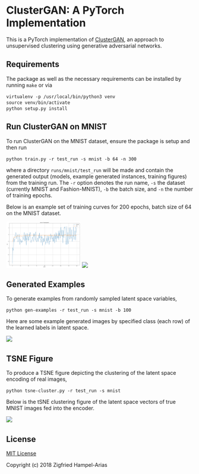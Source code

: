 # ClusterGAN: A PyTorch Implementation

This is a PyTorch implementation of [ClusterGAN](https://arxiv.org/abs/1809.03627),
an approach to unsupervised clustering using generative adversarial networks.


## Requirements

The package as well as the necessary requirements can be installed by running `make` or via
```
virtualenv -p /usr/local/bin/python3 venv
source venv/bin/activate
python setup.py install
```

## Run ClusterGAN on MNIST

To run ClusterGAN on the MNIST dataset, ensure the package is setup and then run
```
python train.py -r test_run -s mnist -b 64 -n 300
```
where a directory `runs/mnist/test_run` will be made and contain the generated output
(models, example generated instances, training figures) from the training run.
The `-r` option denotes the run name, `-s` the dataset (currently MNIST and Fashion-MNIST),
`-b` the batch size, and `-n` the number of training epochs.


Below is an example set of training curves for 200 epochs, batch size of 64 on the MNIST dataset.

<p float="left">
  <img src="docs/imgs/training_model_losses-mnist.png" width="200" />
  <img src="docs/imgs/training_cycles_loss-mnist.png" width="200" />
</p>


## Generated Examples
To generate examples from randomly sampled latent space variables, 
```
python gen-examples -r test_run -s mnist -b 100
```

Here are some example generated images by specified class (each row) of the learned labels in latent space.
<p float="left">
  <img src="docs/images/gen_classes_000199-mnist" width="200" />
</p>

## TSNE Figure
To produce a TSNE figure depicting the clustering of the latent space encoding of real images,
```
python tsne-cluster.py -r test_run -s mnist
```

Below is the tSNE clustering figure of the latent space vectors of true MNIST images fed into the encoder.

<p float="left">
  <img src="docs/images/gen_classes_000199-mnist.png" width="200" />
</p>


## License

[MIT License](LICENSE)

Copyright (c) 2018 Zigfried Hampel-Arias
